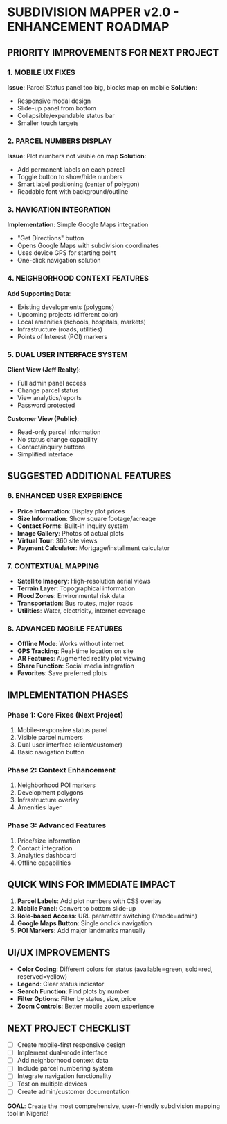 ﻿#  SUBDIVISION MAPPER v2.0 - ENHANCEMENT ROADMAP

##  PRIORITY IMPROVEMENTS FOR NEXT PROJECT

### 1.  MOBILE UX FIXES
**Issue**: Parcel Status panel too big, blocks map on mobile
**Solution**: 
- Responsive modal design
- Slide-up panel from bottom
- Collapsible/expandable status bar
- Smaller touch targets

### 2.  PARCEL NUMBERS DISPLAY  
**Issue**: Plot numbers not visible on map
**Solution**:
- Add permanent labels on each parcel
- Toggle button to show/hide numbers
- Smart label positioning (center of polygon)
- Readable font with background/outline

### 3.  NAVIGATION INTEGRATION
**Implementation**: Simple Google Maps integration
- "Get Directions" button
- Opens Google Maps with subdivision coordinates
- Uses device GPS for starting point
- One-click navigation solution

### 4.  NEIGHBORHOOD CONTEXT FEATURES
**Add Supporting Data**:
- Existing developments (polygons)
- Upcoming projects (different color)
- Local amenities (schools, hospitals, markets)
- Infrastructure (roads, utilities)
- Points of Interest (POI) markers

### 5.  DUAL USER INTERFACE SYSTEM
**Client View (Jeff Realty)**:
- Full admin panel access
- Change parcel status
- View analytics/reports
- Password protected

**Customer View (Public)**:
- Read-only parcel information
- No status change capability
- Contact/inquiry buttons
- Simplified interface

##  SUGGESTED ADDITIONAL FEATURES

### 6.  ENHANCED USER EXPERIENCE
- **Price Information**: Display plot prices
- **Size Information**: Show square footage/acreage
- **Contact Forms**: Built-in inquiry system
- **Image Gallery**: Photos of actual plots
- **Virtual Tour**: 360 site views
- **Payment Calculator**: Mortgage/installment calculator

### 7.  CONTEXTUAL MAPPING
- **Satellite Imagery**: High-resolution aerial views
- **Terrain Layer**: Topographical information
- **Flood Zones**: Environmental risk data
- **Transportation**: Bus routes, major roads
- **Utilities**: Water, electricity, internet coverage

### 8.  ADVANCED MOBILE FEATURES
- **Offline Mode**: Works without internet
- **GPS Tracking**: Real-time location on site
- **AR Features**: Augmented reality plot viewing
- **Share Function**: Social media integration
- **Favorites**: Save preferred plots

##  IMPLEMENTATION PHASES

### Phase 1: Core Fixes (Next Project)
1.  Mobile-responsive status panel
2.  Visible parcel numbers
3.  Dual user interface (client/customer)
4.  Basic navigation button

### Phase 2: Context Enhancement
1.  Neighborhood POI markers
2.  Development polygons
3.  Infrastructure overlay
4.  Amenities layer

### Phase 3: Advanced Features
1.  Price/size information
2.  Contact integration
3.  Analytics dashboard
4.  Offline capabilities

##  QUICK WINS FOR IMMEDIATE IMPACT
1. **Parcel Labels**: Add plot numbers with CSS overlay
2. **Mobile Panel**: Convert to bottom slide-up
3. **Role-based Access**: URL parameter switching (?mode=admin)
4. **Google Maps Button**: Single onclick navigation
5. **POI Markers**: Add major landmarks manually

##  UI/UX IMPROVEMENTS
- **Color Coding**: Different colors for status (available=green, sold=red, reserved=yellow)
- **Legend**: Clear status indicator
- **Search Function**: Find plots by number
- **Filter Options**: Filter by status, size, price
- **Zoom Controls**: Better mobile zoom experience

##  NEXT PROJECT CHECKLIST
- [ ] Create mobile-first responsive design
- [ ] Implement dual-mode interface
- [ ] Add neighborhood context data
- [ ] Include parcel numbering system
- [ ] Integrate navigation functionality
- [ ] Test on multiple devices
- [ ] Create admin/customer documentation

**GOAL**: Create the most comprehensive, user-friendly subdivision mapping tool in Nigeria! 
